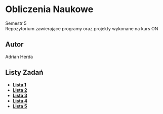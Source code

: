 # Obliczenia Naukowe

Semestr 5<br>
Repozytorium zawierające programy oraz projekty wykonane na kurs ON

## Autor
Adrian Herda

## Listy Zadań
* [<b>Lista 1</b>](listy_zadan/lista1.pdf)
* [<b>Lista 2</b>](listy_zadan/lista2.pdf)
* [<b>Lista 3</b>](listy_zadan/lista3.pdf)
* [<b>Lista 4</b>](listy_zadan/lista4.pdf)
* [<b>Lista 5</b>](listy_zadan/lista5.pdf)
